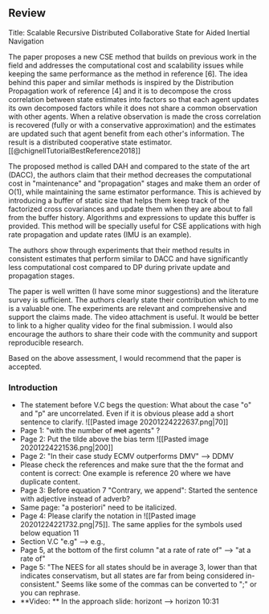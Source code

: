 ## Review
Title: Scalable Recursive Distributed Collaborative State  for Aided Inertial Navigation

The paper proposes a new CSE method that builds on previous work in the field and addresses the computational cost and scalability issues while keeping the same performance as the method in reference [6]. The idea behind this paper and similar methods is inspired by the Distribution Propagation work of reference [4] and it is to decompose the cross correlation between state estimates into factors so that each agent updates its own decomposed factors while it does not share a common observation with other agents. When a relative observation is made the cross correlation is recovered (fully or with a conservative approximation) and the estimates are updated such that agent benefit from each other's information. The result is a distributed cooperative state estimator. [[@chignellTutorialBestReference2018]]

The proposed method is called DAH and compared to the state of the art (DACC), the authors claim that their method decreases the computational cost in "maintenance" and "propagation" stages and make them an order of O(1), while maintaining the same estimator performance. This is achieved by introducing a buffer of static size that helps them keep track of the factorized cross covariances and update them when they are about to fall from the buffer history. Algorithms and expressions to update this buffer is provided. This method will be specially useful for CSE applications with high rate propagation and update rates (IMU is an example).

The authors show through experiments that their method results in consistent estimates that perform similar to DACC and have significantly less computational cost compared to DP during private update and propagation stages.

The paper is well written (I have some minor suggestions) and the literature survey is sufficient. The authors clearly state their contribution which to me is a valuable one. The experiments are relevant and comprehensive and support the claims made. The video attachment is useful. It would be better to link to a higher quality video for the final submission. I would also encourage the authors to share their code with the community and support reproducible research.

Based on the above assessment, I would recommend that the paper is accepted.


### Introduction
- The statement before V.C begs the question: What about the case "o" and "p" are uncorrelated. Even if it is obvious please add a short sentence to clarify.
![[Pasted image 20201224222637.png|70]]
- Page 1: "with the number of ~~met~~ agents" ?
- Page 2: Put the tilde above the bias term
![[Pasted image 20201224221536.png|200]]
- Page 2: "In their case study ECMV outperforms DMV" --> DDMV
- Please check the references and make sure that the the format and content is correct: One example is reference 20 where we have duplicate content.
- Page 3: Before equation 7 "Contrary, we append": Started the sentence with adjective instead of adverb?
- Same page: "a posteriori" need to be italicized. 
- Page 4: Please clarify the notation in ![[Pasted image 20201224221732.png|75]]. The same applies for the symbols used  below equation 11
- Section V.C "e.g" --> e.g.,
- Page 5, at the bottom of the first column "at a rate of rate of" --> "at a rate of" 
- Page 5: "The NEES for all states should be in average 3, lower than that indicates conservatism, but all states are far from being considered in-consistent." Seems like some of the commas can be converted to ";" or you can rephrase.
- **Video: ** In the approach slide: horizont --> horizon 10:31
